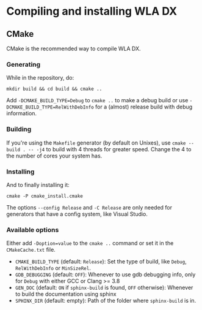 Compiling and installing WLA DX
===============================

CMake
-----

CMake is the recommended way to compile WLA DX.

### Generating

While in the repository, do:

    mkdir build && cd build && cmake ..

Add `-DCMAKE_BUILD_TYPE=Debug` to `cmake ..` to make a debug build or use
`-DCMAKE_BUILD_TYPE=RelWithDebInfo` for a (almost) release build with debug
information.

### Building

If you're using the `Makefile` generator (by default on Unixes), use
`cmake --build . -- -j4` to build with 4 threads for greater speed. Change the
4 to the number of cores your system has.

### Installing

And to finally installing it:

    cmake -P cmake_install.cmake

The options `--config Release` and `-C Release` are only needed for generators
that have a config system, like Visual Studio.

### Available options

Either add `-Doption=value` to the `cmake ..` command or set it in the
`CMakeCache.txt` file.

* `CMAKE_BUILD_TYPE` (default: `Release`): Set the type of build, like `Debug`,
    `RelWithDebInfo` or `MinSizeRel`.
* `GDB_DEBUGGING` (default: `OFF`): Whenever to use gdb debugging info, only
    for `Debug` with either GCC or Clang >= 3.8
* `GEN_DOC` (default: `ON` if `sphinx-build` is found, `OFF` otherwise):
    Whenever to build the documentation using sphinx
* `SPHINX_DIR` (default: empty): Path of the folder where `sphinx-build` is in.

